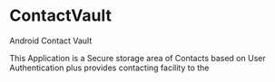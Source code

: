 ContactVault
============

Android Contact Vault

This Application is a Secure storage area of Contacts based on User Authentication plus provides contacting facility
to the 
